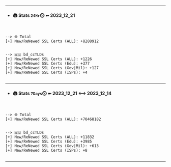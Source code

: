 

---
- #### 🖨️ **Stats** `24Hr`⏲️ ➼ 2023_12_21
```console


--> 🌐 Total
[+] New/ReNewed SSL Certs (ALL): +8288912


--> 🇧🇩 bd_ccTLDs
[+] New/ReNewed SSL Certs (ALL): +1226
[+] New/ReNewed SSL Certs (Edu): +377
[+] New/ReNewed SSL Certs (Gov|Mil): +127
[+] New/ReNewed SSL Certs (ISPs): +4


```

---
- #### 🖨️ **Stats** `7Days`⏲️ ➼ 2023_12_21 <--> 2023_12_14
```console


--> 🌐 Total
[+] New/ReNewed SSL Certs (ALL): +70468182


--> 🇧🇩 bd_ccTLDs
[+] New/ReNewed SSL Certs (ALL): +11832
[+] New/ReNewed SSL Certs (Edu): +3985
[+] New/ReNewed SSL Certs (Gov|Mil): +613
[+] New/ReNewed SSL Certs (ISPs): +8


```

---

